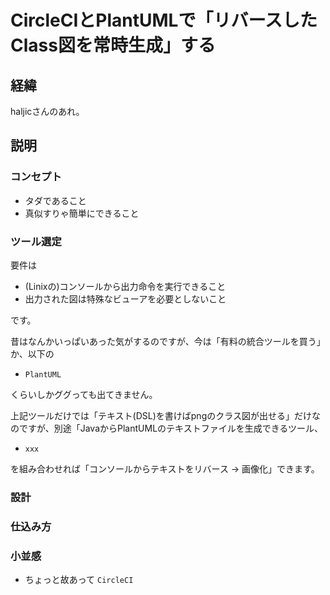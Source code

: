 # CircleCIとPlantUMLで「リバースしたClass図を常時生成」する

## 経緯

haljicさんのあれ。

## 説明

### コンセプト

- タダであること
- 真似すりゃ簡単にできること

### ツール選定

要件は

- (Linixの)コンソールから出力命令を実行できること
- 出力された図は特殊なビューアを必要としないこと

です。

昔はなんかいっぱいあった気がするのですが、今は「有料の統合ツールを買う」か、以下の

- `PlantUML`

くらいしかググっても出てきません。

上記ツールだけでは「テキスト(DSL)を書けばpngのクラス図が出せる」だけなのですが、別途「JavaからPlantUMLのテキストファイルを生成できるツール、

- `xxx`

を組み合わせれば「コンソールからテキストをリバース -> 画像化」できます。



### 設計

### 仕込み方


### 小並感

- ちょっと故あって `CircleCI`
